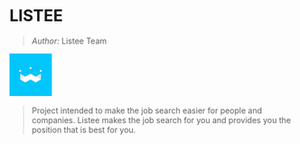 # LISTEE
> *Author:* Listee Team

<img src="https://github.com/Listee/listee-images/raw/master/images/Listee.png" width=75 height=75 />

> Project intended to make the job search easier for people and companies. Listee makes the job search for you and provides you the position that is best for you.
